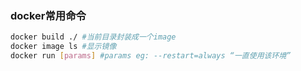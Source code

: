 ### docker常用命令
```bash
docker build ./ #当前目录封装成一个image
docker image ls #显示镜像
docker run [params] #params eg: --restart=always “一直使用该环境”
```
